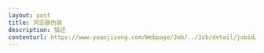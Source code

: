 ```yaml
---                
layout: post       
title: 浏览器伪装           
description: 描述     
contenturl: https://www.yuanjisong.com/Webpage/Job/../Job/detail/jobid/101472      
---                 
```

